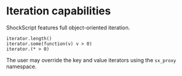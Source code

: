 # Iteration capabilities

ShockScript features full object-oriented iteration.

```
iterator.length()
iterator.some(function(v) v > 0)
iterator.(* > 0)
```

The user may override the key and value iterators using the `sx_proxy` namespace.